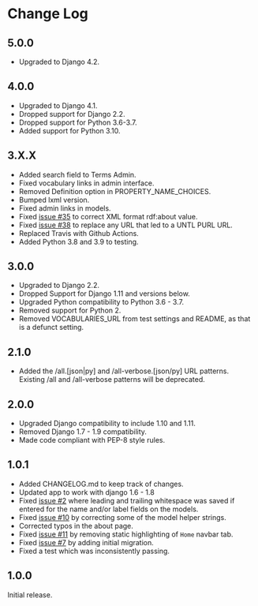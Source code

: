 Change Log
==========

5.0.0
-----
* Upgraded to Django 4.2.

4.0.0
-----
* Upgraded to Django 4.1.
* Dropped support for Django 2.2.
* Dropped support for Python 3.6-3.7.
* Added support for Python 3.10.

3.X.X
-----

* Added search field to Terms Admin.
* Fixed vocabulary links in admin interface.
* Removed Definition option in PROPERTY_NAME_CHOICES.
* Bumped lxml version.
* Fixed admin links in models.
* Fixed [issue #35](https://github.com/unt-libraries/django-controlled-vocabularies/issues/35) to correct XML format rdf:about value.
* Fixed [issue #38](https://github.com/unt-libraries/django-controlled-vocabularies/issues/38) to replace any URL that led to a UNTL PURL URL.
* Replaced Travis with Github Actions.
* Added Python 3.8 and 3.9 to testing.

3.0.0
-----

* Upgraded to Django 2.2.
* Dropped Support for Django 1.11 and versions below.
* Upgraded Python compatibility to Python 3.6 - 3.7.
* Removed support for Python 2.
* Removed VOCABULARIES_URL from test settings and README, as that is a defunct setting.


2.1.0
-----

* Added the /all.[json|py] and /all-verbose.[json/py] URL patterns. Existing /all and /all-verbose patterns will be deprecated.


2.0.0
-----

* Upgraded Django compatibility to include 1.10 and 1.11.
* Removed Django 1.7 - 1.9 compatibility.
* Made code compliant with PEP-8 style rules.


1.0.1
-----

* Added CHANGELOG.md to keep track of changes.
* Updated app to work with django 1.6 - 1.8
* Fixed [issue #2](https://github.com/unt-libraries/django-controlled-vocabularies/issues/2) where leading and
trailing whitespace was saved if entered for the name and/or label fields on the models.
* Fixed [issue #10](https://github.com/unt-libraries/django-controlled-vocabularies/issues/10) by correcting some
of the model helper strings.
* Corrected typos in the about page.
* Fixed [issue #11](https://github.com/unt-libraries/django-controlled-vocabularies/issues/11) by removing static
highlighting of `Home` navbar tab.
* Fixed [issue #7](https://github.com/unt-libraries/django-controlled-vocabularies/issues/7) by adding initial
migration.
* Fixed a test which was inconsistently passing.


1.0.0
-----

Initial release.
